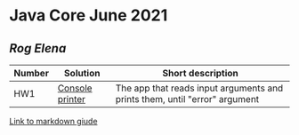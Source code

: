 # Java Core June 2021

## *Rog Elena*

| Number | Solution  | Short description
| --- | --- | --- |
| HW1 | [Console printer](https://github.com/RogElena/Java_Core_June_2021/tree/feature/RogElena/src/main/java/homework_1) | The app that reads input arguments and prints them, until "error" argument |

[Link to markdown giude](https://github.com/adam-p/markdown-here/wiki/Markdown-Cheatsheet)
